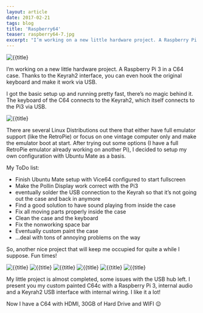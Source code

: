```yaml
---
layout: article
date: 2017-02-21
tags: blog
title: 'Raspberry64'
teaser: raspberry64-7.jpg
excerpt: "I’m working on a new little hardware project. A Raspberry Pi 3 in a C64 case. Thanks to the Keyrah2 interface, you can even hook the original keyboard and make it work via USB. I got the basic setup up and running pretty fast, there’s no magic behind it. The keyboard of the C64 connects to the Keyrah2, which itself connects to the Pi3 via USB. "
---
```


![{{title}](../../assets/img/blog/raspberry64-1.jpg)

I’m working on a new little hardware project. A Raspberry Pi 3 in a C64 case. Thanks to the Keyrah2 interface, you can even hook the original keyboard and make it work via USB. 

I got the basic setup up and running pretty fast, there’s no magic behind it. The keyboard of the C64 connects to the Keyrah2, which itself connects to the Pi3 via USB. 

![{{title}](../../assets/img/blog/raspberry64-2.jpg)

There are several Linux Distributions out there that either have full emulator support (like the RetroPie) or focus on one vintage computer only and make the emulator boot at start. After trying out some options (I have a full RetroPie emulator already working on another Pi), I decided to setup my own configuration with Ubuntu Mate as a basis.

My ToDo list:

* Finish Ubuntu Mate setup with Vice64 configured to start fullscreen
* Make the Pollin Display work correct with the Pi3
* eventually solder the USB connection to the Keyrah so that it’s not going out the case and back in anymore
* Find a good solution to have sound playing from inside the case
* Fix all moving parts properly inside the case
* Clean the case and the keyboard
* Fix the nonworking space bar
* Eventually custom paint the case
* …deal with tons of annoying problems on the way

So, another nice project that will keep me occupied for quite a while I suppose. Fun times!

![{{title}](../../assets/img/blog/raspberry64-3.jpg)
![{{title}](../../assets/img/blog/raspberry64-4.jpg)
![{{title}](../../assets/img/blog/raspberry64-5.jpg)
![{{title}](../../assets/img/blog/raspberry64-6.jpg)
![{{title}](../../assets/img/blog/raspberry64-7.jpg)
![{{title}](../../assets/img/blog/raspberry64-8.jpg)

My little project is almost completed, some issues with the USB hub left. I present you my custom painted C64c with a Raspberry Pi 3, internal audio and a Keyrah2 USB interface with internal wiring. I like it a lot!

Now I have a C64 with HDMI, 30GB of Hard Drive and WIFI 😉